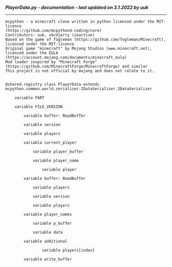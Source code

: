 ***PlayerData.py - documentation - last updated on 3.1.2022 by uuk***
___

    mcpython - a minecraft clone written in python licenced under the MIT-licence 
    (https://github.com/mcpython4-coding/core)
    Contributors: uuk, xkcdjerry (inactive)
    Based on the game of fogleman (https://github.com/fogleman/Minecraft), licenced under the MIT-licence
    Original game "minecraft" by Mojang Studios (www.minecraft.net), licenced under the EULA
    (https://account.mojang.com/documents/minecraft_eula)
    Mod loader inspired by "Minecraft Forge" (https://github.com/MinecraftForge/MinecraftForge) and similar
    This project is not official by mojang and does not relate to it.


    @shared.registry class PlayerData extends mcpython.common.world.serializer.IDataSerializer.IDataSerializer

        variable PART

        variable FILE_VERSION

            variable buffer: ReadBuffer

            variable version

            variable players

            variable current_player

                variable player_buffer

                variable player_name

                    variable player

            variable buffer: ReadBuffer

                variable players

                variable version

                variable players

            variable player_names

                variable p_buffer

                variable data

            variable additional

                    variable players[index]

            variable write_buffer